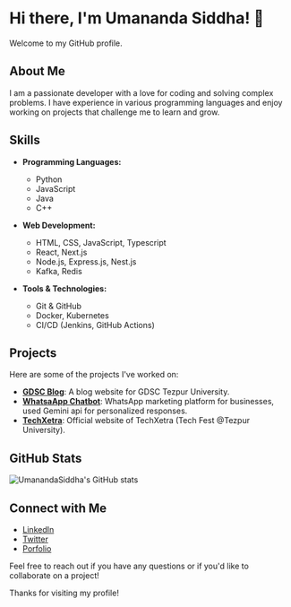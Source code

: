 # Hi there, I'm Umananda Siddha! 👋

Welcome to my GitHub profile.

## About Me
I am a passionate developer with a love for coding and solving complex problems. I have experience in various programming languages and enjoy working on projects that challenge me to learn and grow.

## Skills
- **Programming Languages:**
  - Python
  - JavaScript
  - Java
  - C++

- **Web Development:**
  - HTML, CSS, JavaScript, Typescript
  - React, Next.js
  - Node.js, Express.js, Nest.js
  - Kafka, Redis

- **Tools & Technologies:**
  - Git & GitHub
  - Docker, Kubernetes
  - CI/CD (Jenkins, GitHub Actions)

## Projects
Here are some of the projects I've worked on:

- **[GDSC Blog](https://github.com/UmanandaSiddha/GDSC_BLOG_MERN)**: A blog website for GDSC Tezpur University.
- **[WhatsaApp Chatbot](https://github.com/UmanandaSiddha/WhatsApp-Chatbot)**: WhatsApp marketing platform for businesses, used Gemini api for personalized responses.
- **[TechXetra](https://github.com/UmanandaSiddha/TechXetra)**: Official website of TechXetra (Tech Fest @Tezpur University).

## GitHub Stats
![UmanandaSiddha's GitHub stats](https://github-readme-stats.vercel.app/api?username=UmanandaSiddha&show_icons=true&theme=radical)

## Connect with Me
- [LinkedIn](https://www.linkedin.com/in/umananda-siddha-399b95217/)
- [Twitter](https://x.com/TheFallen2428)
- [Porfolio](https://umanandasiddha.vercel.app/)

Feel free to reach out if you have any questions or if you'd like to collaborate on a project!

Thanks for visiting my profile!
